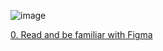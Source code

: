 ![image](https://user-images.githubusercontent.com/58374190/107286858-6ee7f780-6a61-11eb-853f-8b95b3e822b1.png)

[0. Read and be familiar with Figma](https://intranet.hbtn.io/projects/624)
